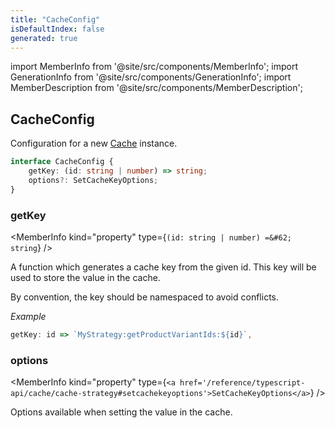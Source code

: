 ```yaml
---
title: "CacheConfig"
isDefaultIndex: false
generated: true
---
```

<!-- This file was generated from the Vendure source. Do not modify. Instead, re-run the "docs:build" script -->
import MemberInfo from '@site/src/components/MemberInfo';
import GenerationInfo from '@site/src/components/GenerationInfo';
import MemberDescription from '@site/src/components/MemberDescription';


## CacheConfig

<GenerationInfo sourceFile="packages/core/src/cache/cache.ts" sourceLine="14" packageName="@vendure/core" since="3.1.0" />

Configuration for a new <a href='/reference/typescript-api/cache/#cache'>Cache</a> instance.

```ts title="Signature"
interface CacheConfig {
    getKey: (id: string | number) => string;
    options?: SetCacheKeyOptions;
}
```

<div className="members-wrapper">

### getKey

<MemberInfo kind="property" type={`(id: string | number) =&#62; string`}   />

A function which generates a cache key from the given id.
This key will be used to store the value in the cache.

By convention, the key should be namespaced to avoid conflicts.

*Example*

```ts
getKey: id => `MyStrategy:getProductVariantIds:${id}`,
```
### options

<MemberInfo kind="property" type={`<a href='/reference/typescript-api/cache/cache-strategy#setcachekeyoptions'>SetCacheKeyOptions</a>`}   />

Options available when setting the value in the cache.


</div>
